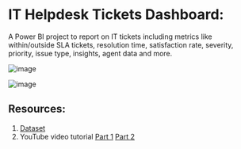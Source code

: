 # IT Helpdesk Tickets Dashboard:
A Power BI project to report on IT tickets including metrics like within/outside SLA tickets, resolution time, satisfaction rate, severity, priority, issue type, insights, agent data and more.

![image](https://github.com/rohanrvpatil/it-ticket-dashboard/assets/42604817/eb9f1a46-6559-44a3-a395-034c93d0bc97)

![image](https://github.com/rohanrvpatil/it-ticket-dashboard/assets/42604817/a3917222-a54a-4abd-8fd3-ede921610679)


## **Resources:**
1. [Dataset](https://www.youtube.com/redirect?event=video_description&redir_token=QUFFLUhqbmpHVU9ULWp5bGpmWlpHRWdWVEhjQXpGVlR2UXxBQ3Jtc0ttQVhBRm1uUUFZZ2hVSVlSRkE3RElLV0IxZmR3cDRGUGtQM0h0bmtNblJ5TFV1R2V4eVFPdGcxVURwOWcyT0w4THc2cmlUTGJtWGZQZ3pLSldQSmMyTkxkQ21QMEVmTGFjTUlPOFItdTRxMkttMmhlbw&q=https%3A%2F%2Fassets.zyrosite.com%2FdOqX1Rko21iyeZB8%2Fit-tickets-analysis-YbND8KyaxailQ68N.xlsx&v=aA377RRbPUE)
2. YouTube video tutorial
   [Part 1](https://www.youtube.com/watch?v=JL_wm1i7z9k)
   [Part 2](https://www.youtube.com/watch?v=aA377RRbPUE&t=317s)

